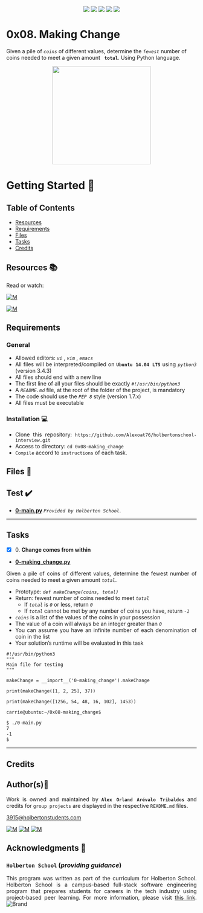 <p align="center">
<img src="https://img.shields.io/badge/LINUX-darkgreen.svg"/>
<img src="https://img.shields.io/badge/Shell-ligthgreen.svg"/>
<img src="https://img.shields.io/badge/Vim-green.svg"/>
<img src="https://img.shields.io/badge/Python-blue.svg"/>
<img src="https://img.shields.io/badge/Markdown-black.svg"/><br>	
</p>

# 0x08. Making Change

Given a pile of *` coins `* of different values, determine the *` fewest `* number of coins needed to meet a given amount **` total`**. Using Python language.

<p align="center">
  <img width="260"
        src="https://thumbs.gfycat.com/FailingMeekArmyant-size_restricted.gif"
  >
</p>

# Getting Started :running:	
<div style="text-align: justify">

## Table of Contents
* [Resources](#resources-books)
* [Requirements](#requirements)
* [Files](#files-file_folder)
* [Tasks](#tasks)
* [Credits](#credits)

## Resources :books:
Read or watch:
	
[![M](https://upload.wikimedia.org/wikipedia/commons/thumb/2/2f/Google_2015_logo.svg/80px-Google_2015_logo.svg.png)](https://www.google.com/search?q=making+change+problem+in+python&oq=Making+Change+problem+&aqs=chrome.3.69i57j0i512l9.7313j0j15&sourceid=chrome&ie=UTF-8)

[![M](https://upload.wikimedia.org/wikipedia/commons/thumb/e/e1/Logo_of_YouTube_%282015-2017%29.svg/70px-Logo_of_YouTube_%282015-2017%29.svg.png)](https://www.youtube.com/results?search_query=making+change+problem+in+python)

## Requirements
### General
- Allowed editors:  *` vi `* ,  *` vim `* ,  *` emacs `* 
- All files will be interpreted/compiled on **` Ubuntu 14.04 LTS `** using  *` python3 `*  (version 3.4.3)
- All files should end with a new line
- The first line of all your files should be exactly  *` #!/usr/bin/python3 `* 
- A  *` README.md `*  file, at the root of the folder of the project, is mandatory
- The code should use the  *` PEP 8 `*  style (version 1.7.x)
- All files must be executable

### Installation :computer:
	
- Clone this repository: `https://github.com/Alexoat76/holbertonschool-interview.git`	
- Access to directory: `cd 0x08-making_change`
- `Compile` accord to `instructions` of each task.

## Files :file_folder:

## Test :heavy_check_mark:

+ **[0-main.py](./0-main.py)**  *`Provided by Holberton School`*.

---

## Tasks

+ [x] 0\. **Change comes from within**

+ **[0-making_change.py](./0-making_change.py)**

Given a pile of coins of different values, determine the fewest number of coins needed to meet a given amount *` total `*.
* Prototype:  *` def makeChange(coins, total) `*
* Return: fewest number of coins needed to meet  *` total `* 
	* If  *` total `*  is  *` 0 `*  or less, return  *` 0 `* 
	* If  *` total `*  cannot be met by any number of coins you have, return  *` -1 `* 
*  *` coins `*  is a list of the values of the coins in your possession
* The value of a coin will always be an integer greater than  *` 0 `* 
* You can assume you have an infinite number of each denomination of coin in the list
* Your solution’s runtime will be evaluated in this task

```python3
#!/usr/bin/python3
"""
Main file for testing
"""

makeChange = __import__('0-making_change').makeChange

print(makeChange([1, 2, 25], 37))

print(makeChange([1256, 54, 48, 16, 102], 1453))

carrie@ubuntu:~/0x08-making_change$

```

```bash
$ ./0-main.py
7
-1
$
```
---

## Credits

## Author(s):blue_book:

Work is owned and maintained by 
	**`Alex Orland Arévalo Tribaldos`**  and credits for `group projects` are displayed in the respective `README.md` files.

<3915@holbertonstudents.com>
	
[![M](https://upload.wikimedia.org/wikipedia/commons/thumb/9/91/Octicons-mark-github.svg/25px-Octicons-mark-github.svg.png)](https://github.com/Alexoat76)
[![M](https://upload.wikimedia.org/wikipedia/fr/thumb/c/c8/Twitter_Bird.svg/25px-Twitter_Bird.svg.png)](https://twitter.com/aoarevalot)
[![M](https://upload.wikimedia.org/wikipedia/commons/thumb/c/ca/LinkedIn_logo_initials.png/25px-LinkedIn_logo_initials.png)](https://www.linkedin.com/in/Alexoat76/)

## Acknowledgments :mega: 

### **`Holberton School`** (*providing guidance*)
	
This program was written as part of the curriculum for Holberton School.
Holberton School is a campus-based full-stack software engineering program
that prepares students for careers in the tech industry using project-based
peer learning. For more information,  please visit [this link](https://www.holbertonschool.com/).
![Brand](https://assets.website-files.com/6105315644a26f77912a1ada/610540e8b4cd6969794fe673_Holberton_School_logo-04-04.svg)
